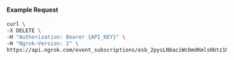 <!-- Code generated for API Clients. DO NOT EDIT. -->

#### Example Request

```bash
curl \
-X DELETE \
-H "Authorization: Bearer {API_KEY}" \
-H "Ngrok-Version: 2" \
https://api.ngrok.com/event_subscriptions/esb_2pysLNbaciWcbmdKmlsHbtz1G0Y/sources/ip_policy_updated.v0
```
